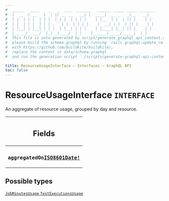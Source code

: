 ```yaml
---
#  _____   ____    _   _  ____ _______   ______ _____ _____ _______
#  |  __  / __   |  | |/ __ __   __| |  ____|  __ _   _|__   __|
#  | |  | | |  | | |  | | |  | | | |    | |__  | |  | || |    | |
#  | |  | | |  | | | . ` | |  | | | |    |  __| | |  | || |    | |
#  | |__| | |__| | | |  | |__| | | |    | |____| |__| || |_   | |
#  |_____/ ____/  |_| _|____/  |_|    |______|_____/_____|  |_|
#  This file is auto-generated by script/generate_graphql_api_content.sh,
#  please build the schema.graphql by running `rails graphql:update_reference_schema`
#  with https://github.com/buildkite/buildkite/,
#  replace the content in data/schema.graphql
#  and run the generation script `./scripts/generate-graphql-api-content.sh`.

title: ResourceUsageInterface – Interfaces – GraphQL API
toc: false
---
```

<!-- vale off -->
<h1 class="has-pills" data-algolia-exclude>
  ResourceUsageInterface
  <span class="pill pill--interface pill--normal-case pill--large"><code>INTERFACE</code></span>
</h1>
<!-- vale on -->


An aggregate of resource usage, grouped by day and resource.

<table class="responsive-table responsive-table--single-column-rows">
  <thead>
    <th>
      <h2 data-algolia-exclude>Fields</h2>
    </th>
  </thead>
  <tbody>
    <tr><td><h3 class="is-small has-pills"><code>aggregatedOn</code><a href="/docs/apis/graphql/schemas/scalar/iso8601date" class="pill pill--scalar pill--normal-case pill--medium" title="Go to SCALAR ISO8601Date"><code>ISO8601Date!</code></a></h3></td></tr>
  </tbody>
</table>






<h2 data-algolia-exclude>Possible types</h2>
<div><a href="/docs/apis/graphql/schemas/object/jobminutesusage" class="pill pill--object pill--normal-case pill--large" title="Go to OBJECT JobMinutesUsage">
  <code>JobMinutesUsage</code>
</a>
<a href="/docs/apis/graphql/schemas/object/testexecutionsusage" class="pill pill--object pill--normal-case pill--large" title="Go to OBJECT TestExecutionsUsage">
  <code>TestExecutionsUsage</code>
</a>
</div>
